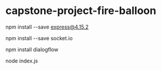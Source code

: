 # capstone-project-fire-balloon

npm install --save express@4.15.2

npm install --save socket.io

npm install dialogflow

node index.js